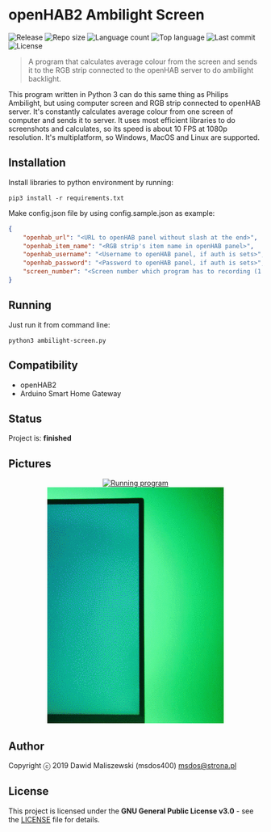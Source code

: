 # openHAB2 Ambilight Screen
![Release](https://img.shields.io/github/release/msdos400/openhab2-ambilight-screen.svg?style=flat-square)
![Repo size](https://img.shields.io/github/repo-size/msdos400/openhab2-ambilight-screen.svg?style=flat-square)
![Language count](https://img.shields.io/github/languages/count/msdos400/openhab2-ambilight-screen.svg?style=flat-square)
![Top language](https://img.shields.io/github/languages/top/msdos400/openhab2-ambilight-screen.svg?style=flat-square)
![Last commit](https://img.shields.io/github/last-commit/msdos400/openhab2-ambilight-screen.svg?style=flat-square)
![License](https://img.shields.io/github/license/msdos400/openhab2-ambilight-screen.svg?style=flat-square)
> A program that calculates average colour from the screen and sends it to the RGB strip connected to the openHAB server to do ambilight backlight.

This program written in Python 3 can do this same thing as Philips Ambilight, but using computer screen and RGB strip connected to openHAB server. It's constantly calculates average colour from one screen of computer and sends it to server. It uses most efficient libraries to do screenshots and calculates, so its speed is about 10 FPS at 1080p resolution. It's multiplatform, so Windows, MacOS and Linux are supported.

## Installation
Install libraries to python environment by running:
```
pip3 install -r requirements.txt
```

Make config.json file by using config.sample.json as example:
```json
{
    "openhab_url": "<URL to openHAB panel without slash at the end>",
    "openhab_item_name": "<RGB strip's item name in openHAB panel>",
    "openhab_username": "<Username to openHAB panel, if auth is sets>",
    "openhab_password": "<Password to openHAB panel, if auth is sets>",
    "screen_number": "<Screen number which program has to recording (1 is first, 2 is second, etc..)>"
}
```

## Running
Just run it from command line:
```
python3 ambilight-screen.py
```

## Compatibility
- openHAB2
- Arduino Smart Home Gateway

## Status
Project is: **finished**

## Pictures
<div align="center">
    <a href="https://raw.githubusercontent.com/msdos400/openhab2-ambilight-screen/assets/images/running.jpg">
        <img src="https://raw.githubusercontent.com/msdos400/openhab2-ambilight-screen/assets/images/running.jpg" alt="Running program">
    </a>
</div>
<div align="center">
    <a href="https://raw.githubusercontent.com/msdos400/openhab2-ambilight-screen/assets/images/effect.gif">
        <img src="https://raw.githubusercontent.com/msdos400/openhab2-ambilight-screen/assets/images/effect.gif" alt="Effect">
    </a>
</div>

## Author
Copyright ⓒ 2019 Dawid Maliszewski (msdos400) <msdos@strona.pl>

## License
This project is licensed under the **GNU General Public License v3.0** - see the [LICENSE](https://github.com/msdos400/openhab2-ambilight-screen/blob/master/LICENSE) file for details.
